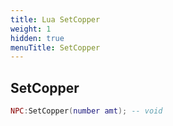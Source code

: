```yaml
---
title: Lua SetCopper
weight: 1
hidden: true
menuTitle: SetCopper
---
```

## SetCopper
```lua
NPC:SetCopper(number amt); -- void
```